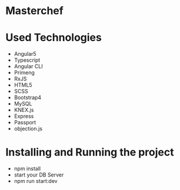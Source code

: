 # Masterchef

# Used Technologies

  - Angular5
  - Typescript
  - Angular CLI
  - Primeng
  - RxJS
  - HTML5
  - SCSS
  - Bootstrap4
  - MySQL
  - KNEX.js
  - Express
  - Passport
  - objection.js
  
  

# Installing and Running the project

  - npm install
  - start your DB Server
  - npm run start:dev
